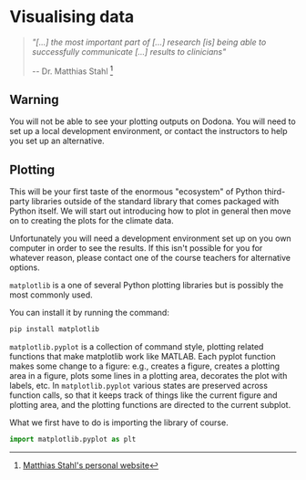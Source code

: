 # Visualising data


> _"[...] the most important part of [...] research [is] being able to successfully communicate [...] results to clinicians"_
>
> -- Dr. Matthias Stahl [^1]

## Warning

You will not be able to see your plotting outputs on Dodona. You will need to set up a local development
environment, or contact the instructors to help you set up an alternative.

## Plotting

This will be your first taste of the enormous "ecosystem" of Python third-party libraries outside of
the standard library that comes packaged with Python itself. We will start out introducing how to
plot in general then move on to creating the plots
for the climate data.

Unfortunately you will need a development environment set up on you own computer in order to see the
results. If this isn't possible for you for whatever reason, please contact one of the course teachers
for alternative options.

`matplotlib` is a one of several Python plotting libraries but is possibly the most commonly used.

You can install it by running the command:

```bash
pip install matplotlib
```

`matplotlib.pyplot` is a collection of command style, plotting related functions that make matplotlib
work like MATLAB. Each pyplot function makes some change to a figure: e.g., creates a figure, creates
a plotting area in a figure, plots some lines in a plotting area, decorates the plot with labels, etc.
In `matplotlib.pyplot` various states are preserved across function calls, so that it keeps
track of things like the current figure and plotting area, and the plotting functions are directed to
the current subplot.

What we first have to do is importing the library of course.

```python
import matplotlib.pyplot as plt
```

[^1]: [Matthias Stahl's personal website](https://www.higsch.com/about/)
